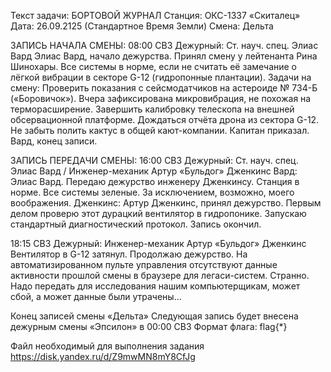 Текст задачи:
БОРТОВОЙ ЖУРНАЛ
Станция: ОКС-1337 «Скиталец»
Дата: 26.09.2125 (Стандартное Время Земли)
Смена: Дельта

ЗАПИСЬ НАЧАЛА СМЕНЫ: 08:00 СВЗ
Дежурный: Ст. науч. спец. Элиас Вард
Элиас Вард, начало дежурства. Принял смену у лейтенанта Рина Шинохары. Все системы в норме, если не считать её замечание о лёгкой вибрации в секторе G-12 (гидропонные плантации). 
Задачи на смену:
    Проверить показания с сейсмодатчиков на астероиде № 734-Б («Боровичок»). Вчера зафиксирована микровибрация, не похожая на терморасширение.
    Завершить калибровку телескопа на внешней обсервационной платформе.
    Дождаться отчёта дрона из сектора G-12.
    Не забыть полить кактус в общей кают-компании. Капитан приказал.
Вард, конец записи.

ЗАПИСЬ ПЕРЕДАЧИ СМЕНЫ: 16:00 СВЗ
Дежурный: Ст. науч. спец. Элиас Вард / Инженер-механик Артур «Бульдог» Дженкинс
Вард: Элиас Вард. Передаю дежурство инженеру Дженкинсу. Станция в норме. Все системы зеленые. За исключением, возможно, моего воображения.
Дженкинс: Артур Дженкинс, принял дежурство. Первым делом проверю этот дурацкий вентилятор в гидропонике.
Запускаю стандартный диагностический протокол. Запись окончил.

18:15 СВЗ
Дежурный: Инженер-механик Артур «Бульдог» Дженкинс
Вентилятор в G-12 затянул. Продолжаю дежурство. 
На автоматизированном пульте управления отсутствуют данные активности прошлой смены в браузере для легаси-систем. Странно. Надо передать для исследования нашим компьютерщикам, может сбой, а может данные были утрачены...

Конец записей смены «Дельта»
Следующая запись будет внесена дежурным смены «Эпсилон» в 00:00 СВЗ 
Формат флага: flag{*}

Файл необходимый для выполнения задания
https://disk.yandex.ru/d/Z9mwMN8mY8CfJg 
